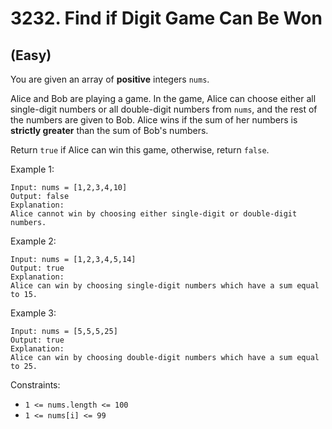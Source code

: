 # 3232. Find if Digit Game Can Be Won
## (Easy)

You are given an array of **positive** integers `nums`.

Alice and Bob are playing a game. In the game, Alice can choose either all single-digit numbers or all double-digit numbers from `nums`, and the rest of the numbers are given to Bob. Alice wins if the sum of her numbers is **strictly greater** than the sum of Bob's numbers.

Return `true` if Alice can win this game, otherwise, return `false`.

Example 1:

```
Input: nums = [1,2,3,4,10]
Output: false
Explanation:
Alice cannot win by choosing either single-digit or double-digit numbers.
```

Example 2:

```
Input: nums = [1,2,3,4,5,14]
Output: true
Explanation:
Alice can win by choosing single-digit numbers which have a sum equal to 15.
```

Example 3:

```
Input: nums = [5,5,5,25]
Output: true
Explanation:
Alice can win by choosing double-digit numbers which have a sum equal to 25.
```
 

Constraints:

- `1 <= nums.length <= 100`
- `1 <= nums[i] <= 99`